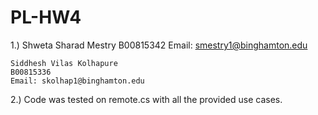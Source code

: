 # PL-HW4

1.) Shweta Sharad Mestry
    B00815342
    Email: smestry1@binghamton.edu

    Siddhesh Vilas Kolhapure
    B00815336
    Email: skolhap1@binghamton.edu

    

2.) Code was tested on remote.cs with all the provided use cases. 